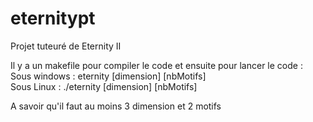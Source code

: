 # eternitypt
Projet tuteuré de Eternity II
  
Il y a un makefile pour compiler le code et ensuite pour lancer le code :  
Sous windows : eternity [dimension] [nbMotifs]  
Sous Linux : ./eternity [dimension] [nbMotifs]  
  
A savoir qu'il faut au moins 3 dimension et 2 motifs
